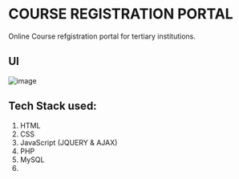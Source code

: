 # COURSE REGISTRATION PORTAL

Online Course refgistration portal for tertiary institutions.

## UI
![image](https://user-images.githubusercontent.com/55560024/156940267-d78ba2fd-164c-4469-97d5-1a087bd73ee3.png)

## Tech Stack used:
1. HTML
2. CSS
3. JavaScript (JQUERY & AJAX)
4. PHP
5. MySQL
6. 
